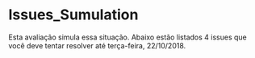 # Issues_Sumulation
Esta avaliação simula essa situação. Abaixo estão listados 4 issues que você deve tentar resolver até terça-feira, 22/10/2018.
